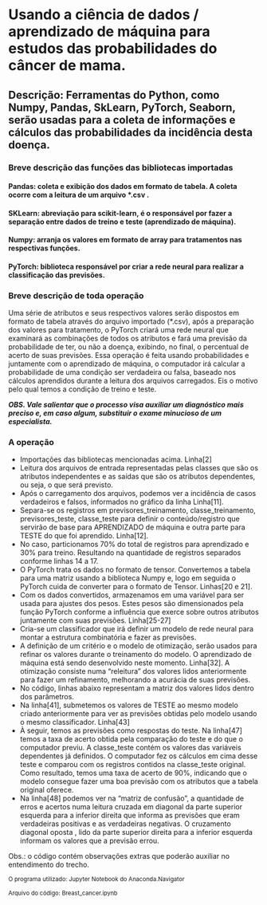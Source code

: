
# Usando a ciência de dados / aprendizado de máquina para estudos das probabilidades do câncer de mama.
## Descrição: Ferramentas do Python, como Numpy, Pandas, SkLearn, PyTorch,  Seaborn, serão usadas para a coleta de informações e cálculos das probabilidades da incidência desta doença.

### Breve descrição das funções das bibliotecas importadas
#### Pandas: coleta e exibição dos dados em formato de tabela. A coleta ocorre com a leitura de um arquivo *.csv . 
#### SKLearn: abreviação para scikit-learn, é o responsável por fazer a separação entre dados de treino e teste (aprendizado de máquina).
#### Numpy: arranja os valores em formato de array para tratamentos nas respectivas funções.
#### PyTorch: biblioteca responsável por criar a rede neural para realizar a classificação das previsões.

### Breve descrição de toda operação
Uma série de atributos e seus respectivos valores serão dispostos em formato de tabela através do arquivo importado (*.csv), 
após a preparação dos valores para tratamento, o PyTorch criará uma rede neural que examinará as combinações de todos os atributos 
e fará uma previsão da probabilidade de ter, ou não a doença, exibindo, no final, o percentual de acerto de suas previsões. Essa operação 
é feita usando probabilidades e juntamente com o aprendizado de máquina, o computador irá calcular a probabilidade de uma condição ser 
verdadeira ou falsa, baseado nos cálculos aprendidos durante a leitura dos arquivos carregados. Eis o motivo pelo qual temos a condição de treino e teste. 

_**OBS. Vale salientar que o processo visa auxiliar um diagnóstico mais preciso e, em caso algum, substituir o exame minucioso de um especialista.**_

### A operação

- Importações das bibliotecas mencionadas acima. Linha[2]
- Leitura dos arquivos de entrada representadas pelas classes que são os atributos independentes e as saídas que são os atributos dependentes, ou seja, o que será previsto.
- Após o carregamento dos arquivos, podemos ver a incidência de casos verdadeiros e falsos, informados no gráfico da linha Linha[11].
- Separa-se os registros em previsores_treinamento, classe_treinamento, previsores_teste, classe_teste para definir o conteúdo/registro que 
servirão de base para APRENDIZADO de máquina e outra parte para TESTE do que foi aprendido.  Linha[12].
- No caso, particionamos 70% do total de registros para aprendizado e 30% para treino. Resultando na quantidade de registros separados conforme linhas 14 a 17.
- O PyTorch trata os dados no formato de tensor. Convertemos a tabela para uma matriz usando a biblioteca Numpy e, logo em seguida o PyTorch cuida de converter para 
o formato de Tensor. Linhas[20 e 21].
- Com os dados convertidos, armazenamos em uma variável para ser usada para ajustes dos pesos. Estes pesos são dimensionados pela função PyTorch conforme a influência 
que exerce sobre outros atributos juntamente com suas previsões. Linha[25-27]
- Cria-se um classificador que irá definir um modelo de rede neural para montar a estrutura combinatória e fazer as previsões.
- A definição de um critério e o modelo de otimização, serão usados para refinar os valores durante o treinamento do modelo. O aprendizado de máquina está sendo 
desenvolvido neste momento. Linha[32]. A otimização consiste numa “releitura” dos valores lidos anteriormente para fazer um refinamento, melhorando a acurácia de suas previsões. 
- No código, linhas abaixo representam a matriz dos valores lidos dentro dos parâmetros.
- Na linha[41], submetemos os valores de TESTE ao mesmo modelo criado anteriormente para ver as previsões obtidas pelo modelo usando o mesmo classificador. Linha[43]
- À seguir, temos as previsões como respostas do teste. Na linha[47] temos a taxa de acerto obtida pela comparação do teste e do que o computador previu. 
A classe_teste contém os valores das variáveis dependentes já definidos. O computador fez os cálculos em cima desse teste e comparou com os registros contidos na classe_teste original. 
Como resultado, temos uma taxa de acerto de 90%, indicando que o modelo consegue fazer uma boa previsão com os atributos que a tabela original oferece.
- Na linha[48] podemos ver na “matriz de confusão”,  a quantidade de erros e acertos numa leitura cruzada em diagonal da parte superior esquerda para a inferior direita que informa 
as previsões que eram verdadeiras positivas e as verdadeiras negativas. O cruzamento diagonal oposta , lido da parte superior direita para a inferior esquerda informam os 
valores que a previsão errou.

Obs.: o código contém observações extras que poderão auxiliar no entendimento do trecho.

<sub>O programa utilizado: Jupyter Notebook do Anaconda.Navigator</sub>

<sub>Arquivo do código: Breast_cancer.ipynb</sub>



